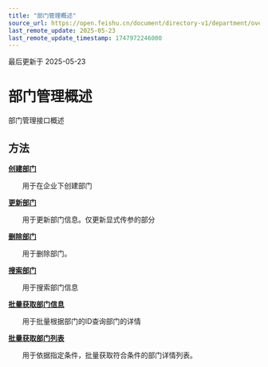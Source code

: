```yaml
---
title: "部门管理概述"
source_url: https://open.feishu.cn/document/directory-v1/department/overview
last_remote_update: 2025-05-23
last_remote_update_timestamp: 1747972246000
---
```

最后更新于 2025-05-23

# 部门管理概述

部门管理接口概述

## 方法

**[创建部门](https://open.feishu.cn/document/uAjLw4CM/ukTMukTMukTM/directory-v1/department/create)**

&emsp;&emsp;用于在企业下创建部门

**[更新部门](https://open.feishu.cn/document/uAjLw4CM/ukTMukTMukTM/directory-v1/department/patch)**

&emsp;&emsp;用于更新部门信息。仅更新显式传参的部分

**[删除部门](https://open.feishu.cn/document/uAjLw4CM/ukTMukTMukTM/directory-v1/department/delete)**

&emsp;&emsp;用于删除部门。

**[搜索部门](https://open.feishu.cn/document/uAjLw4CM/ukTMukTMukTM/directory-v1/department/search)**

&emsp;&emsp;用于搜索部门信息

**[批量获取部门信息](https://open.feishu.cn/document/uAjLw4CM/ukTMukTMukTM/directory-v1/department/mget)**

&emsp;&emsp;用于批量根据部门的ID查询部门的详情

**[批量获取部门列表](https://open.feishu.cn/document/uAjLw4CM/ukTMukTMukTM/directory-v1/department/filter)**

&emsp;&emsp;用于依据指定条件，批量获取符合条件的部门详情列表。
